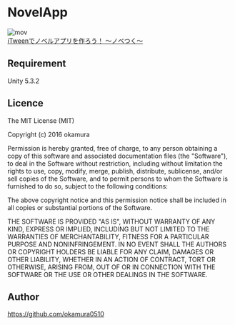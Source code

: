 # NovelApp

![mov](https://qiita-image-store.s3.amazonaws.com/0/96554/7243aceb-b904-ebe3-4488-598f47fbe9d8.gif)  
[iTweenでノベルアプリを作ろう！ ～ノベつく～](http://qiita.com/tempura/items/7610df49955d1aff15de)  

## Requirement

Unity 5.3.2  

## Licence

The MIT License (MIT)  
  
Copyright (c) 2016 okamura  
  
Permission is hereby granted, free of charge, to any person obtaining a copy
of this software and associated documentation files (the "Software"), to deal
in the Software without restriction, including without limitation the rights
to use, copy, modify, merge, publish, distribute, sublicense, and/or sell
copies of the Software, and to permit persons to whom the Software is
furnished to do so, subject to the following conditions:  
  
The above copyright notice and this permission notice shall be included in all
copies or substantial portions of the Software.  
  
THE SOFTWARE IS PROVIDED "AS IS", WITHOUT WARRANTY OF ANY KIND, EXPRESS OR
IMPLIED, INCLUDING BUT NOT LIMITED TO THE WARRANTIES OF MERCHANTABILITY,
FITNESS FOR A PARTICULAR PURPOSE AND NONINFRINGEMENT. IN NO EVENT SHALL THE
AUTHORS OR COPYRIGHT HOLDERS BE LIABLE FOR ANY CLAIM, DAMAGES OR OTHER
LIABILITY, WHETHER IN AN ACTION OF CONTRACT, TORT OR OTHERWISE, ARISING FROM,
OUT OF OR IN CONNECTION WITH THE SOFTWARE OR THE USE OR OTHER DEALINGS IN THE
SOFTWARE.

## Author

https://github.com/okamura0510

